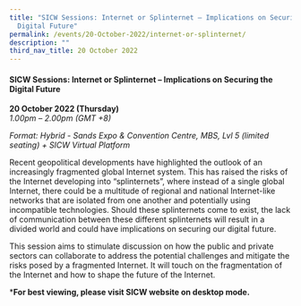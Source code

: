 ```yaml
---
title: "SICW Sessions: Internet or Splinternet – Implications on Securing the
  Digital Future"
permalink: /events/20-October-2022/internet-or-splinternet/
description: ""
third_nav_title: 20 October 2022
---
```

#### **SICW Sessions: Internet or Splinternet – Implications on Securing the Digital Future**

**20 October 2022 (Thursday)**  
*1.00pm – 2.00pm (GMT +8)*

*Format: Hybrid - Sands Expo & Convention Centre, MBS, Lvl 5 (limited seating) + SICW Virtual Platform*

 Recent geopolitical developments have highlighted the outlook of an increasingly fragmented global Internet system. This has raised the risks of the Internet developing into “splinternets”, where instead of a single global Internet, there could be a multitude of regional and national Internet-like networks that are isolated from one another and potentially using incompatible technologies. Should these splinternets come to exist, the lack of communication between these different splinternets will result in a divided world and could have implications on securing our digital future. 

This session aims to stimulate discussion on how the public and private sectors can collaborate to address the potential challenges and mitigate the risks posed by a fragmented Internet. It will touch on the fragmentation of the Internet and how to shape the future of the Internet.

***For best viewing, please visit SICW website on desktop mode.**